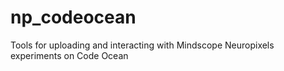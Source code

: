 # np_codeocean
Tools for uploading and interacting with Mindscope Neuropixels experiments on Code Ocean 
